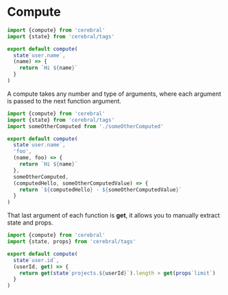 # Compute

```js
import {compute} from 'cerebral'
import {state} from 'cerebral/tags'

export default compute(
  state`user.name`,
  (name) => {
    return `Hi ${name}`
  }  
)
```

A compute takes any number and type of arguments, where each argument is passed to the next function argument.

```js
import {compute} from 'cerebral'
import {state} from 'cerebral/tags'
import someOtherComputed from './someOtherComputed'

export default compute(
  state`user.name`,
  'foo',
  (name, foo) => {
    return `Hi ${name}`
  },
  someOtherComputed,
  (computedHello, someOtherComputedValue) => {
    return `${computedHello} - ${someOtherComputedValue}`
  }
)
```

That last argument of each function is **get**, it allows you to manually extract state and props.

```js
import {compute} from 'cerebral'
import {state, props} from 'cerebral/tags'

export default compute(
  state`user.id`,
  (userId, get) => {
    return get(state`projects.${userId}`).length > get(props`limit`)
  }  
)
```
